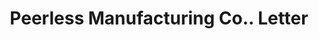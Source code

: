 ---
doi: 10.7916/D83V0V72
date_other: '1890'
date_other_textual: 1890-1899
form: correspondence
genre:
- Letters (correspondence)
name:
- Peerless Manufacturing Co.
object_in_context_url: https://biggert.cul.columbia.edu/items/view/ave_biggert_00788
subject_hierarchical_geographic:
- Newport, New Hampshire, United States
subject_name:
- Peerless Manufacturing Co.
title: Peerless Manufacturing Co.. Letter
sort_title: Peerless Manufacturing Co.. Letter
call_number: ave_biggert_00788
coordinates:
- 43.36527777777778,-72.17333333333333
pid: ave_biggert_00788
identifiers: ave_biggert_00788
canvas_id: ldpd:396060
permalink: "/items/ave_biggert_00788/"
layout: iiif-image-page
---